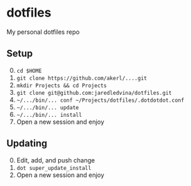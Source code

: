 # dotfiles
My personal dotfiles repo 

## Setup
0. `cd $HOME`
1. `git clone https://github.com/akerl/....git`
2. `mkdir Projects && cd Projects`
3. `git clone git@github.com:jaredledvina/dotfiles.git`
4. `~/.../bin/... conf ~/Projects/dotfiles/.dotdotdot.conf`
5. `~/.../bin/... update`
6. `~/.../bin/... install`
7. Open a new session and enjoy

## Updating
0. Edit, add, and push change
1. `dot super_update_install`
2. Open a new session and enjoy